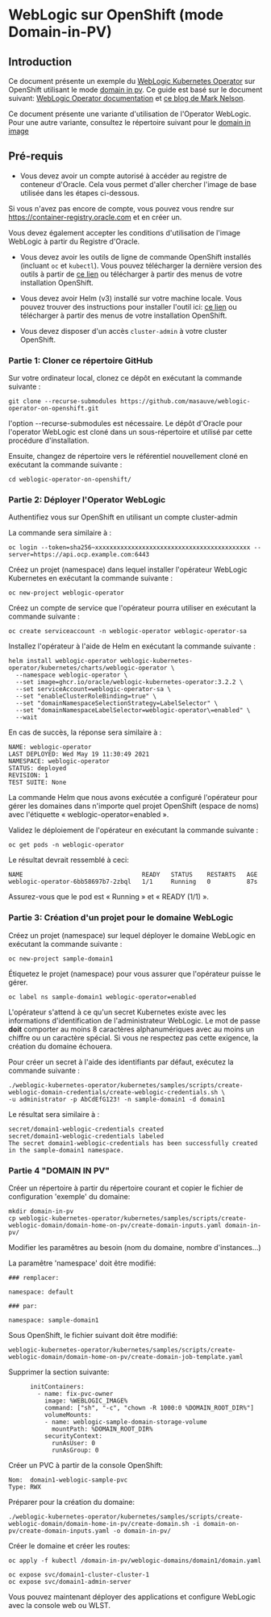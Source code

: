 # WebLogic sur OpenShift (mode Domain-in-PV)
## Introduction
Ce document présente un exemple du [WebLogic Kubernetes Operator](https://github.com/oracle/weblogic-kubernetes-operator) sur OpenShift utilisant le mode [domain in pv](https://oracle.github.io/weblogic-kubernetes-operator/userguide/managing-domains/choosing-a-model/). Ce guide est basé sur le document suivant: [ WebLogic Operator documentation](https://oracle.github.io/weblogic-kubernetes-operator/quickstart/) et [ce blog de Mark Nelson](https://blogs.oracle.com/weblogicserver/running-weblogic-on-openshift). 

Ce document présente une variante d'utilisation de l'Operator WebLogic.  Pour une autre variante, consultez le répertoire suivant pour le [domain in image](https://github.com/jnovotni/weblogic-operator-on-openshift)

## Pré-requis
- Vous devez avoir un compte autorisé à accéder au registre de conteneur d'Oracle. Cela vous permet d'aller chercher l'image de base utilisée dans les étapes ci-dessous.

Si vous n'avez pas encore de compte, vous pouvez vous rendre sur https://container-registry.oracle.com et en créer un.

Vous devez également accepter les conditions d'utilisation de l'image WebLogic à partir du Registre d'Oracle.

- Vous devez avoir les outils de ligne de commande OpenShift installés (incluant `oc` et `kubectl`). 
Vous pouvez télécharger la dernière version des outils à partir de
 [ce lien](https://mirror.openshift.com/pub/openshift-v4/x86_64/clients/ocp/stable-4.7/) ou télécharger à partir des menus de votre installation OpenShift.

- Vous devez avoir Helm (v3) installé sur votre machine locale. Vous pouvez trouver des instructions pour installer l'outil ici:
 [ce lien](https://helm.sh/docs/helm/helm_install/) ou télécharger à partir des menus de votre installation OpenShift.

- Vous devez disposer d'un accès `cluster-admin` à votre cluster OpenShift.

### Partie 1: Cloner ce répertoire GitHub

Sur votre ordinateur local, clonez ce dépôt en exécutant la commande suivante :

```
git clone --recurse-submodules https://github.com/masauve/weblogic-operator-on-openshift.git
```

l'option --recurse-submodules est nécessaire. Le dépôt d'Oracle pour l'operator WebLogic est cloné dans un sous-répertoire et utilisé par cette procédure d'installation.


Ensuite, changez de répertoire vers le référentiel nouvellement cloné en exécutant la commande suivante :

```
cd weblogic-operator-on-openshift/
```

### Partie 2: Déployer l'Operator WebLogic 

Authentifiez vous sur OpenShift en utilisant un compte cluster-admin

La commande sera similaire à :

```
oc login --token=sha256~xxxxxxxxxxxxxxxxxxxxxxxxxxxxxxxxxxxxxxxxxxx --server=https://api.ocp.example.com:6443
```

Créez un projet (namespace) dans lequel installer l'opérateur WebLogic Kubernetes en exécutant la commande suivante :

```
oc new-project weblogic-operator
```

Créez un compte de service que l'opérateur pourra utiliser en exécutant la commande suivante :

```
oc create serviceaccount -n weblogic-operator weblogic-operator-sa
```

Installez l'opérateur à l'aide de Helm en exécutant la commande suivante :

```
helm install weblogic-operator weblogic-kubernetes-operator/kubernetes/charts/weblogic-operator \
  --namespace weblogic-operator \
  --set image=ghcr.io/oracle/weblogic-kubernetes-operator:3.2.2 \
  --set serviceAccount=weblogic-operator-sa \
  --set "enableClusterRoleBinding=true" \
  --set "domainNamespaceSelectionStrategy=LabelSelector" \
  --set "domainNamespaceLabelSelector=weblogic-operator\=enabled" \
  --wait
```

En cas de succès, la réponse sera similaire à :

```
NAME: weblogic-operator
LAST DEPLOYED: Wed May 19 11:30:49 2021
NAMESPACE: weblogic-operator
STATUS: deployed
REVISION: 1
TEST SUITE: None
```

La commande Helm que nous avons exécutée a configuré l'opérateur pour gérer les domaines dans n'importe quel projet OpenShift (espace de noms) avec l'étiquette « weblogic-operator=enabled ».

Validez le déploiement de l'opérateur en exécutant la commande suivante :

```
oc get pods -n weblogic-operator
```

Le résultat devrait ressemblé à ceci:

```
NAME                                 READY   STATUS    RESTARTS   AGE
weblogic-operator-6bb58697b7-2zbql   1/1     Running   0          87s
```

Assurez-vous que le pod est « Running » et « READY (1/1) ».


### Partie 3: Création d'un projet pour le domaine WebLogic

Créez un projet (namespace) sur lequel déployer le domaine WebLogic en exécutant la commande suivante :

```
oc new-project sample-domain1
```

Étiquetez le projet (namespace) pour vous assurer que l'opérateur puisse le gérer.

```
oc label ns sample-domain1 weblogic-operator=enabled
```

L'opérateur s'attend à ce qu'un secret Kubernetes existe avec les informations d'identification de l'administrateur WebLogic. Le mot de passe **doit** comporter au moins 8 caractères alphanumériques avec au moins un chiffre ou un caractère spécial. Si vous ne respectez pas cette exigence, la création du domaine échouera.

Pour créer un secret à l'aide des identifiants par défaut, exécutez la commande suivante :

```
./weblogic-kubernetes-operator/kubernetes/samples/scripts/create-weblogic-domain-credentials/create-weblogic-credentials.sh \
-u administrator -p AbCdEfG123! -n sample-domain1 -d domain1
```

Le résultat sera similaire à :

```
secret/domain1-weblogic-credentials created
secret/domain1-weblogic-credentials labeled
The secret domain1-weblogic-credentials has been successfully created in the sample-domain1 namespace.
```


### Partie 4 "DOMAIN IN PV"

Créer un répertoire à partir du répertoire courant et copier le fichier de configuration 'exemple' du domaine:

```
mkdir domain-in-pv
cp weblogic-kubernetes-operator/kubernetes/samples/scripts/create-weblogic-domain/domain-home-on-pv/create-domain-inputs.yaml domain-in-pv/
```

Modifier les paramêtres au besoin (nom du domaine, nombre d'instances...)

La paramêtre 'namespace' doit être modifié:

```
### remplacer:

namespace: default

### par:

namespace: sample-domain1 
```

Sous OpenShift, le fichier suivant doit être modifié:

```
weblogic-kubernetes-operator/kubernetes/samples/scripts/create-weblogic-domain/domain-home-on-pv/create-domain-job-template.yaml
```

Supprimer la section suivante:

```
      initContainers:
        - name: fix-pvc-owner
          image: %WEBLOGIC_IMAGE%
          command: ["sh", "-c", "chown -R 1000:0 %DOMAIN_ROOT_DIR%"]
          volumeMounts:
          - name: weblogic-sample-domain-storage-volume
            mountPath: %DOMAIN_ROOT_DIR%
          securityContext:
            runAsUser: 0
            runAsGroup: 0
```

Créer un PVC à partir de la console OpenShift:
```
Nom:  domain1-weblogic-sample-pvc
Type: RWX
```
Préparer pour la création du domaine:

```
./weblogic-kubernetes-operator/kubernetes/samples/scripts/create-weblogic-domain/domain-home-in-pv/create-domain.sh -i domain-on-pv/create-domain-inputs.yaml -o domain-in-pv/
```

Créer le domaine et créer les routes: 
```
oc apply -f kubectl /domain-in-pv/weblogic-domains/domain1/domain.yaml

oc expose svc/domain1-cluster-cluster-1
oc expose svc/domain1-admin-server

```

Vous pouvez maintenant déployer des applications et configure WebLogic avec la console web ou WLST.
